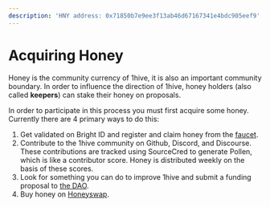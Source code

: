 ```yaml
---
description: 'HNY address: 0x71850b7e9ee3f13ab46d67167341e4bdc905eef9'
---
```


# Acquiring Honey

Honey is the community currency of 1hive, it is also an important community boundary. In order to influence the direction of 1hive, honey holders \(also called **keepers**\) can stake their honey on proposals.

In order to participate in this process you must first acquire some honey. Currently there are 4 primary ways to do this:

1. Get validated on Bright ID and register and claim honey from the [faucet](www.faucet.1hive.org).
2. Contribute to the 1hive community on Github, Discord, and Discourse. These contributions are tracked using SourceCred to generate Pollen, which is like a contributor score. Honey is distributed weekly on the basis of these scores.
3. Look for something you can do to improve 1hive and submit a funding proposal to [the DAO](www.1hive.org).
4. Buy honey on [Honeyswap](https://honeyswap.org/).

